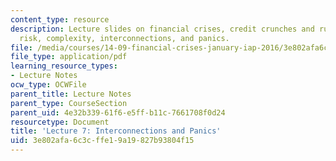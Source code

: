 ```yaml
---
content_type: resource
description: Lecture slides on financial crises, credit crunches and runs, counterparty
  risk, complexity, interconnections, and panics.
file: /media/courses/14-09-financial-crises-january-iap-2016/3e802afa6c3cffe19a19827b93804f15_MIT14_09IAP16_lec7_edited.pdf
file_type: application/pdf
learning_resource_types:
- Lecture Notes
ocw_type: OCWFile
parent_title: Lecture Notes
parent_type: CourseSection
parent_uid: 4e32b339-61f6-e5ff-b11c-7661708f0d24
resourcetype: Document
title: 'Lecture 7: Interconnections and Panics'
uid: 3e802afa-6c3c-ffe1-9a19-827b93804f15
---
```

